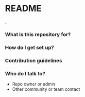 # README #

.

### What is this repository for? ###



### How do I get set up? ###



### Contribution guidelines ###



### Who do I talk to? ###

* Repo owner or admin
* Other community or team contact